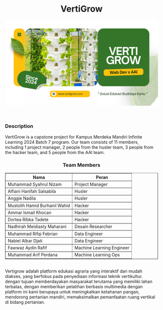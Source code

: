 <div align="center">
<h1>VertiGrow</h1>
</div>


![VertiGrow ](https://github.com/VertiGrow-IL/vertigrow-backend/blob/aab3d8311df57915d3b0fd01d8d833d63fb93796/src/uploads/edukasi/banner-github.png)

<br>

### Description
VertiGrow is a capstone project for Kampus Merdeka Mandiri Infinite Learning 2024 Batch 7 program. Our team consists of 11 members, including 1 project manager, 2 people from the husler team, 3 people from the hacker team, and 5 people from the AAI team.

<div align="center">
  <h3>Team Members</h3>
  <table align="center" border="1">
    <tr>
      <th>Nama</th>
      <th>Peran</th>
    </tr>
    <tr>
      <td>Muhammad Syahrul Nizam</td>
      <td>Project Manager</td>
    </tr>
    <tr>
      <td>Alfiani Hanifah Salsabila</td>
      <td>Husler</td>
    </tr>
    <tr>
      <td>Anggie Nadila</td>
      <td>Husler</td>
    </tr>
    <tr>
      <td>Mustolih Hamid Burhanil Wahid</td>
      <td>Hacker</td>
    </tr>
    <tr>
      <td>Ammar Ismail Khocan</td>
      <td>Hacker</td>
    </tr>
    <tr>
      <td>Dortea Ribka Tadete</td>
      <td>Hacker</td>
    </tr>
    <tr>
      <td>Nadhirah Meidiasty Maharani</td>
      <td>Desain Researcher</td>
    </tr>
    <tr>
      <td>Muhammad Rifqi Febrian</td>
      <td>Data Engineer</td>
    </tr>
    <tr>
      <td>Nabiel Albar Djati</td>
      <td>Data Engineer</td>
    </tr>
    <tr>
      <td>Fawwaz Aydin Rafif</td>
      <td>Machine Learning Engineer</td>
    </tr>
    <tr>
      <td>Muhammad Arif Perdana</td>
      <td>Machine Learning Ops</td>
    </tr>
    
  </table>
</div>


<br>
Vertigrow adalah platform edukasi agraria yang interaktif dan mudah diakses, yang berfokus pada penyediaan informasi teknik vertikultur. dengan tujuan memberdayakan masyarakat terutama yang memiliki lahan terbatas, dengan memberikan pelatihan berbasis multimedia dengan platform ini kami berupaya untuk meningkatkan ketahanan pangan, mendorong pertanian mandiri, memaksimalkan pemanfaatan ruang vertikal di bidang pertanian.
